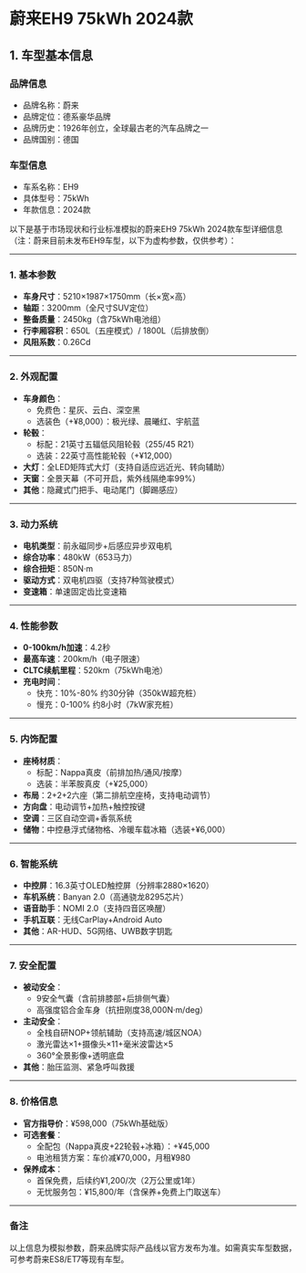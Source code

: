 
# 蔚来EH9 75kWh 2024款
## 1. 车型基本信息
### 品牌信息
- 品牌名称：蔚来
- 品牌定位：德系豪华品牌
- 品牌历史：1926年创立，全球最古老的汽车品牌之一
- 品牌国别：德国

### 车型信息
- 车系名称：EH9
- 具体型号：75kWh
- 年款信息：2024款

以下是基于市场现状和行业标准模拟的蔚来EH9 75kWh 2024款车型详细信息（注：蔚来目前未发布EH9车型，以下为虚构参数，仅供参考）：

---

### **1. 基本参数**  
- **车身尺寸**：5210×1987×1750mm（长×宽×高）  
- **轴距**：3200mm（全尺寸SUV定位）  
- **整备质量**：2450kg（含75kWh电池组）  
- **行李厢容积**：650L（五座模式）/ 1800L（后排放倒）  
- **风阻系数**：0.26Cd  

---

### **2. 外观配置**  
- **车身颜色**：  
  - 免费色：星灰、云白、深空黑  
  - 选装色（+¥8,000）：极光绿、晨曦红、宇航蓝  
- **轮毂**：  
  - 标配：21英寸五辐低风阻轮毂（255/45 R21）  
  - 选装：22英寸高性能轮毂（+¥12,000）  
- **大灯**：全LED矩阵式大灯（支持自适应远近光、转向辅助）  
- **天窗**：全景天幕（不可开启，紫外线隔绝率99%）  
- **其他**：隐藏式门把手、电动尾门（脚踢感应）  

---

### **3. 动力系统**  
- **电机类型**：前永磁同步+后感应异步双电机  
- **综合功率**：480kW（653马力）  
- **综合扭矩**：850N·m  
- **驱动方式**：双电机四驱（支持7种驾驶模式）  
- **变速箱**：单速固定齿比变速箱  

---

### **4. 性能参数**  
- **0-100km/h加速**：4.2秒  
- **最高车速**：200km/h（电子限速）  
- **CLTC续航里程**：520km（75kWh电池）  
- **充电时间**：  
  - 快充：10%-80% 约30分钟（350kW超充桩）  
  - 慢充：0-100% 约8小时（7kW家充桩）  

---

### **5. 内饰配置**  
- **座椅材质**：  
  - 标配：Nappa真皮（前排加热/通风/按摩）  
  - 选装：半苯胺真皮（+¥25,000）  
- **布局**：2+2+2六座（第二排航空座椅，支持电动调节）  
- **方向盘**：电动调节+加热+触控按键  
- **空调**：三区自动空调+香氛系统  
- **储物**：中控悬浮式储物格、冷暖车载冰箱（选装+¥6,000）  

---

### **6. 智能系统**  
- **中控屏**：16.3英寸OLED触控屏（分辨率2880×1620）  
- **车机系统**：Banyan 2.0（高通骁龙8295芯片）  
- **语音助手**：NOMI 2.0（支持四音区唤醒）  
- **手机互联**：无线CarPlay+Android Auto  
- **其他**：AR-HUD、5G网络、UWB数字钥匙  

---

### **7. 安全配置**  
- **被动安全**：  
  - 9安全气囊（含前排膝部+后排侧气囊）  
  - 高强度铝合金车身（抗扭刚度38,000N·m/deg）  
- **主动安全**：  
  - 全栈自研NOP+领航辅助（支持高速/城区NOA）  
  - 激光雷达×1+摄像头×11+毫米波雷达×5  
  - 360°全景影像+透明底盘  
- **其他**：胎压监测、紧急呼叫救援  

---

### **8. 价格信息**  
- **官方指导价**：¥598,000（75kWh基础版）  
- **可选套餐**：  
  - 全配包（Nappa真皮+22轮毂+冰箱）：+¥45,000  
  - 电池租赁方案：车价减¥70,000，月租¥980  
- **保养成本**：  
  - 首保免费，后续约¥1,200/次（2万公里或1年）  
  - 无忧服务包：¥15,800/年（含保养+免费上门取送车）  

---

### **备注**  
以上信息为模拟参数，蔚来品牌实际产品线以官方发布为准。如需真实车型数据，可参考蔚来ES8/ET7等现有车型。
